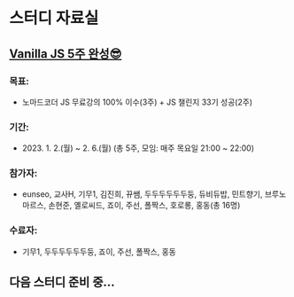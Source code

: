 # 스터디 자료실

## [Vanilla JS 5주 완성😎](<https://teacher-kiwi.github.io/study-together/(2023.01.)vanilla-js/>)

### 목표:

- 노마드코더 JS 무료강의 100% 이수(3주) + JS 챌린지 33기 성공(2주)

### 기간:

- 2023\. 1. 2.(월) ~ 2. 6.(월) (총 5주, 모임: 매주 목요일 21:00 ~ 22:00)

### 참가자:

- eunseo, 교사H, 기무1, 김진희, 뀨쌤, 두두두두두두둥, 듀비듀밥, 민트향기, 브루노마르스, 손현준, 옐로씨드, 죠이, 주선, 폴짝스, 호로롱, 홍동(총 16명)

### 수료자:

- 기무1, 두두두두두두둥, 죠이, 주선, 폴짝스, 홍동

## 다음 스터디 준비 중...
